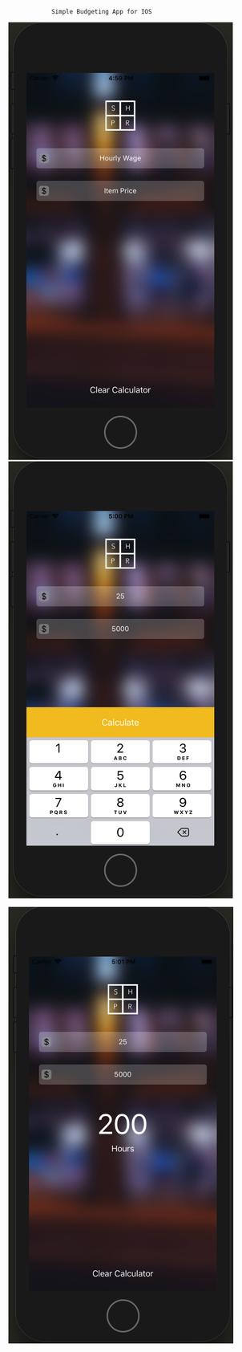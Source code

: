 				Simple Budgeting App for IOS 

![Screenshot](screenshots/1.png) ![Screenshots](screenshots/2.png)

![Screenshot](screenshots/3.png)

